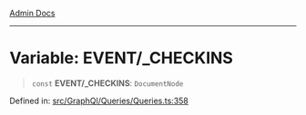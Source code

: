 [Admin Docs](/)

***

# Variable: EVENT/_CHECKINS

> `const` **EVENT/_CHECKINS**: `DocumentNode`

Defined in: [src/GraphQl/Queries/Queries.ts:358](https://github.com/PalisadoesFoundation/talawa-admin/blob/main/src/GraphQl/Queries/Queries.ts#L358)
